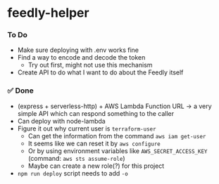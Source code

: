 # feedly-helper

### To Do
- Make sure deploying with .env works fine
- Find a way to encode and decode the token
  - Try out first, might not use this mechanism
- Create API to do what I want to do about the Feedly itself

### ✅ Done
- (express + serverless-http) + AWS Lambda Function URL → a very simple API which can respond something to the caller
- Can deploy with node-lambda
- Figure it out why current user is `terraform-user`
  - Can get the information from the command `aws iam get-user`
  - It seems like we can reset it by `aws configure`
  - Or by using environment variables like `AWS_SECRET_ACCESS_KEY` (command: `aws sts assume-role`)
  - Maybe can create a new role(?) for this project
- `npm run deploy` script needs to add `-o`
